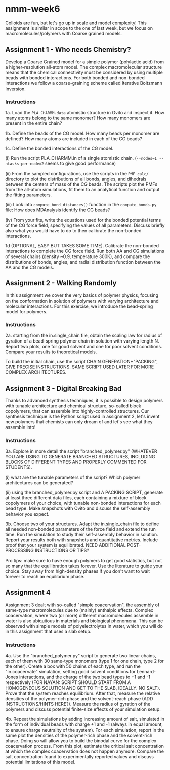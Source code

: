 # nmm-week6

Colloids are fun, but let's go up in scale and model complexity! This assignment is similar in scope to the one of last week, but we focus on macromolecules/polymers with Coarse grained models. 

## Assignment 1 - Who needs Chemistry?

Develop a Coarse Grained model for a simple polymer (polylactic acid) from a higher-resolution all-atom model. The complex macromolecular structure means that the chemical connectivity must be considered by using multiple beads with bonded interactions. For both bonded and non-bonded interactions we follow a coarse-graining scheme called Iterative Boltzmann Inversion. 

### Instructions

1a. Load the `PLA_CHARMM.data` atomistic structure in Ovito and inspect it. How many atoms belong to the same monomer? How many monomers are present in the entire chain?

1b. Define the beads of the CG model. How many beads per monomer are defined? How many atoms are included in each of the CG beads?

1c. Define the bonded interactions of the CG model.

(i) Run the script PLA_CHARMM.in of a single atomistic chain. (`--nodes=1 --ntasks-per-node=2` seems to give good performance)

(ii) From the sampled configurations, use the scripts in the `PMF_calc/` directory to plot the distributions of all bonds, angles, and dihedrals between the centers of mass of the CG beads. The scripts plot the PMFs from the all-atom simulations, fit them to an analytical function and output the fitting parameters. 

(iii) Look into `compute_bond_distances()` function in the `compute_bonds.py` file: How does MDAnalysis identify the CG beads?

(iv) From your fits, write the equations used for the bonded potential terms of the CG force field, specifying the values of all parameters. Discuss briefly also what you would have to do to then calibrate the non-bonded interactions.

1d (OPTIONAL, EASY BUT TAKES SOME TIME). Calibrate the non-bonded interactions to complete the CG force field. Run both AA and CG simulations of several chains (density ~0.9, temperature 300K), and compare the distributions of bonds, angles, and radial distribution function between the AA and the CG models.

## Assignment 2 - Walking Randomly

In this assignment we cover the very basics of polymer physics, focusing on the conformation in solution of polymers with varying architecture and molecular interactions. For this exercise, we introduce the bead-spring model for polymers.

### Instructions

2a. starting from the in.single_chain file, obtain the scaling law for radius of gyration of a bead-spring polymer chain in solution with varying length N. Report two plots, one for good solvent and one for poor solvent conditions. Compare your results to theoretical models.

To build the initial chain, use the script CHAIN GENERATION+"PACKING", GIVE PRECISE INSTRUCTIONS. SAME SCRIPT USED LATER FOR MORE COMPLEX ARCHITECTURES.

## Assignment 3 - Digital Breaking Bad

Thanks to advanced synthesis techniques, it is possible to design polymers with tunable architecture and chemical structure, so-called block copolymers, that can assemble into highly-controlled structures. Our synthesis technique is the Python script used in assignment 2, let's invent new polymers that chemists can only dream of and let's see what they assemble into! 

### Instructions

3a. Explore in more detail the script "branched_polymer.py" (WHATEVER YOU ARE USING TO GENERATE BRANCHED STRUCTURES, INCLUDING BLOCKS OF DIFFERENT TYPES AND PROPERLY COMMENTED FOR STUDENTS). 

(i) what are the tunable parameters of the script? Which polymer architectures can be generated?

(ii) using the branched_polymer.py script and A PACKING SCRIPT, generate at least three different data files, each containing a mixture of block copolymers of your choice, with tunable non-bonded interactions for each bead type. Make snapshots with Ovito and discuss the self-assembly behavior you expect.

3b. Choose two of your structures. Adapt the in.single_chain file to define all needed non-bonded parameters of the force field and extend the run time. Run the simulation to study their self-assembly behavior in solution. Report your results both with snapshots and quantitative metrics. Include proof that your system is equilibrated. NEED ADDITIONAL POST-PROCESSING INSTRUCTIONS OR TIPS?

Pro tips: make sure to have enough polymers to get good statistics, but not so many that the equilibration takes forever. Use the literature to guide your choice. Stay away from high-density phases if you don't want to wait forever to reach an equilibrium phase.


## Assignment 4

Assignment 3 dealt with so-called "simple coacervation", the assembly of same-type macromolecules due to (mainly) enthalpic effects. Complex coacervation, where two (or more) different macromolecules assemble in water is also ubiquitous in materials and biological phenomena. This can be observed with simple models of polyelectrolytes in water, which you will do in this assignment that uses a slab setup.

### Instructions

4a. Use the "branched_polymer.py" script to generate two linear chains, each of them with 30 same-type monomers (type 1 for one chain, type 2 for the other). Create a box with 50 chains of each type, and run the "in.coacervate" simulation, setting good solvent conditions for Lennard-Jones interactions, and the charge of the two bead types to +1 and -1 respectively (FOR NAYAN: SCRIPT SHOULD START FROM A HOMOGENEOUS SOLUTION AND GET TO THE SLAB, IDEALLY. NO SALT). Prove that the system reaches equilibrium. After that, measure the relative densities of the polymer-rich phase and the solvent-reach phase (ADD INSTRUCTIONS/HINTS HERE?). Measure the radius of gyration of the polymers and discuss potential finite-size effects of your simulation setup.

4b. Repeat the simulations by adding increasing amount of salt, simulated in the form of individual beads with charge +1 and -1 (always in equal amount, to ensure charge neutrality of the system). For each simulation, report in the same plot the densities of the polymer-rich phase and the solvent-rich phase. Doing so will allow you to build the binodal curve for the complex coacervation process. From this plot, estimate the critical salt concentration at which the complex coacervation does not happen anymore. Compare the salt concentration found to experimentally reported values and discuss potential limitations of this model.
